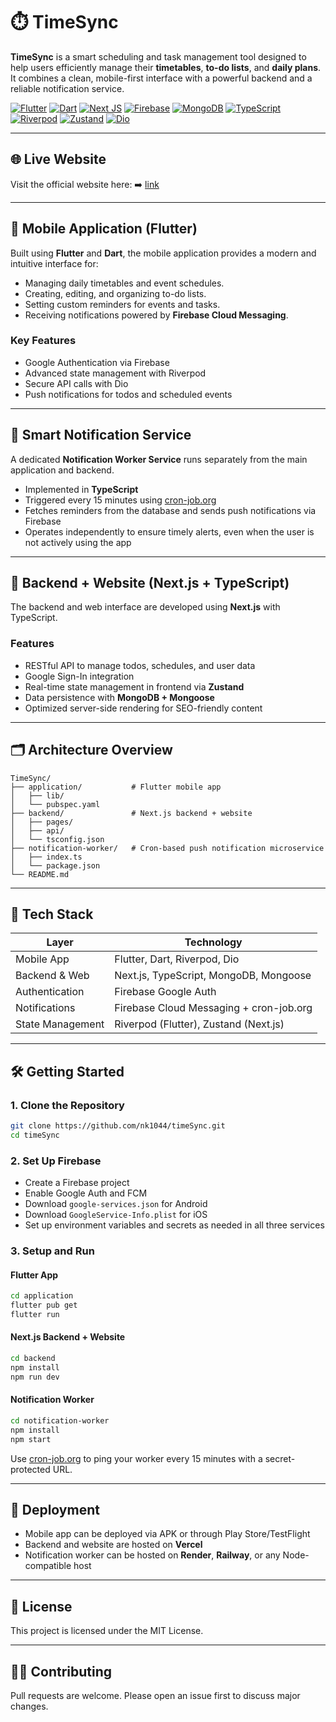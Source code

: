 # ⏱️ TimeSync

**TimeSync** is a smart scheduling and task management tool designed to help users efficiently manage their **timetables**, **to-do lists**, and **daily plans**. It combines a clean, mobile-first interface with a powerful backend and a reliable notification service.

[![Flutter](https://img.shields.io/badge/Flutter-%2302569B.svg?style=for-the-badge\&logo=flutter\&logoColor=white)](https://flutter.dev/)
[![Dart](https://img.shields.io/badge/Dart-%230175C2.svg?style=for-the-badge\&logo=dart\&logoColor=white)](https://dart.dev/)
[![Next JS](https://img.shields.io/badge/Next.js-black?style=for-the-badge\&logo=next.js\&logoColor=white)](https://nextjs.org/)
[![Firebase](https://img.shields.io/badge/Firebase-%23039BE5.svg?style=for-the-badge\&logo=firebase)](https://firebase.google.com/)
[![MongoDB](https://img.shields.io/badge/MongoDB-%2347A248.svg?style=for-the-badge\&logo=mongodb\&logoColor=white)](https://www.mongodb.com/)
[![TypeScript](https://img.shields.io/badge/TypeScript-%23007ACC.svg?style=for-the-badge\&logo=typescript\&logoColor=white)](https://www.typescriptlang.org/)
[![Riverpod](https://img.shields.io/badge/Riverpod-007ACC?style=for-the-badge\&logo=riverpod\&logoColor=white)](https://riverpod.dev)
[![Zustand](https://img.shields.io/badge/Zustand-000000?style=for-the-badge\&logo=Zustand\&logoColor=white)](https://zustand-demo.pmnd.rs/)
[![Dio](https://img.shields.io/badge/Dio-02569B?style=for-the-badge\&logo=dart\&logoColor=white)](https://pub.dev/packages/dio)

---

## 🌐 Live Website

Visit the official website here:
➡️ [link](https://timesyncer.vercel.app)

---

## 📱 Mobile Application (Flutter)

Built using **Flutter** and **Dart**, the mobile application provides a modern and intuitive interface for:

* Managing daily timetables and event schedules.
* Creating, editing, and organizing to-do lists.
* Setting custom reminders for events and tasks.
* Receiving notifications powered by **Firebase Cloud Messaging**.

### Key Features

* Google Authentication via Firebase
* Advanced state management with Riverpod
* Secure API calls with Dio
* Push notifications for todos and scheduled events

---

## 🧠 Smart Notification Service

A dedicated **Notification Worker Service** runs separately from the main application and backend.

* Implemented in **TypeScript**
* Triggered every 15 minutes using [cron-job.org](https://cron-job.org/)
* Fetches reminders from the database and sends push notifications via Firebase
* Operates independently to ensure timely alerts, even when the user is not actively using the app

---

## 🧩 Backend + Website (Next.js + TypeScript)

The backend and web interface are developed using **Next.js** with TypeScript.

### Features

* RESTful API to manage todos, schedules, and user data
* Google Sign-In integration
* Real-time state management in frontend via **Zustand**
* Data persistence with **MongoDB + Mongoose**
* Optimized server-side rendering for SEO-friendly content

---

## 🗂️ Architecture Overview

```
TimeSync/
├── application/           # Flutter mobile app
│   ├── lib/
│   └── pubspec.yaml
├── backend/               # Next.js backend + website
│   ├── pages/
│   ├── api/
│   └── tsconfig.json
├── notification-worker/   # Cron-based push notification microservice
│   ├── index.ts
│   └── package.json
└── README.md
```

---

## 🧪 Tech Stack

| Layer            | Technology                              |
| ---------------- | --------------------------------------- |
| Mobile App       | Flutter, Dart, Riverpod, Dio            |
| Backend & Web    | Next.js, TypeScript, MongoDB, Mongoose  |
| Authentication   | Firebase Google Auth                    |
| Notifications    | Firebase Cloud Messaging + cron-job.org |
| State Management | Riverpod (Flutter), Zustand (Next.js)   |

---

## 🛠️ Getting Started

### 1. Clone the Repository

```bash
git clone https://github.com/nk1044/timeSync.git
cd timeSync
```

### 2. Set Up Firebase

* Create a Firebase project
* Enable Google Auth and FCM
* Download `google-services.json` for Android
* Download `GoogleService-Info.plist` for iOS
* Set up environment variables and secrets as needed in all three services

### 3. Setup and Run

#### Flutter App

```bash
cd application
flutter pub get
flutter run
```

#### Next.js Backend + Website

```bash
cd backend
npm install
npm run dev
```

#### Notification Worker

```bash
cd notification-worker
npm install
npm start
```

Use [cron-job.org](https://cron-job.org) to ping your worker every 15 minutes with a secret-protected URL.

---

## 🧳 Deployment

* Mobile app can be deployed via APK or through Play Store/TestFlight
* Backend and website are hosted on **Vercel**
* Notification worker can be hosted on **Render**, **Railway**, or any Node-compatible host

---

## 📄 License

This project is licensed under the MIT License.

---

## 🙋‍♂️ Contributing

Pull requests are welcome. Please open an issue first to discuss major changes.

